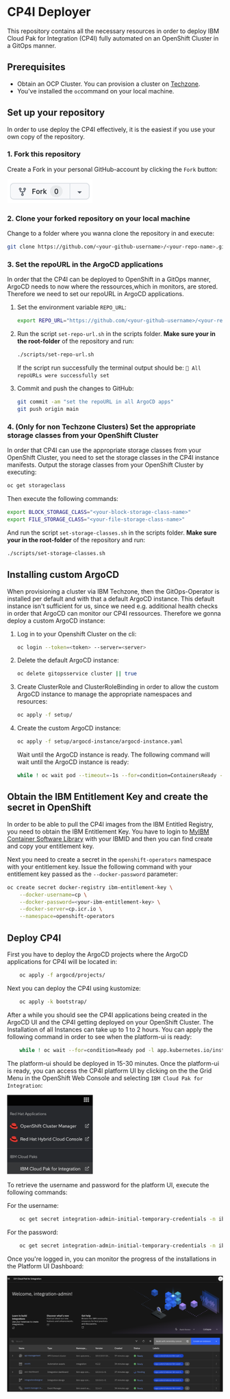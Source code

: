# CP4I Deployer
This repository contains all the necessary resources in order to deploy IBM Cloud Pak for Integration (CP4I) fully automated on an OpenShift Cluster in a GitOps manner.

## Prerequisites
* Obtain an OCP Cluster. You can provision a cluster on [Techzone](https://techzone.ibm.com/collection/tech-zone-certified-base-images/journey-vmware-on-ibm-cloud-environments).
* You've installed the `oc`command on your local machine.

## Set up your repository
In order to use deploy the CP4I effectively, it is the easiest if you use your own copy of the repository. 

### 1. Fork this repository
Create a Fork in your personal GitHub-account by clicking the `Fork` button:

<img src=images/image.png alt="Fork button" width="200"/>

### 2. Clone your forked repository on your local machine
Change to a folder where you wanna clone the repository in and execute:
```bash
git clone https://github.com/<your-github-username>/<your-repo-name>.git
```

### 3. Set the repoURL in the ArgoCD applications
In order that the CP4I can be deployed to OpenShift in a GitOps manner, ArgoCD needs to now where the ressources,which in monitors, are stored. Therefore we need to set our repoURL in ArgoCD applications.

1. Set the environment variable `REPO_URL`:

    ```bash
    export REPO_URL="https://github.com/<your-github-username>/<your-repo-name>.git"
    ```
2. Run the script `set-repo-url.sh` in the scripts folder. **Make sure your in the root-folder** of the repository and run:
    ```bash
    ./scripts/set-repo-url.sh
    ```

    If the script run successfully the terminal output should be: `🎉 All repoURLs were successfully set`

3. Commit and push the changes to GitHub:
    ```bash
    git commit -am "set the repoURL in all ArgoCD apps"
    git push origin main
    ```
### 4. (**Only for non Techzone Clusters**) Set the appropriate storage classes from your OpenShift Cluster
In order that CP4I can use the appropriate storage classes from your OpenShift Cluster, you need to set the storage classes in the CP4I instance manifests. Output the storage classes from your OpenShift Cluster by executing:
```bash
oc get storageclass
```
Then execute the following commands:
```bash
export BLOCK_STORAGE_CLASS="<your-block-storage-class-name>"
export FILE_STORAGE_CLASS="<your-file-storage-class-name>"
```
And run the script `set-storage-classes.sh` in the scripts folder. **Make sure your in the root-folder** of the repository and run:
```bash
./scripts/set-storage-classes.sh
```

## Installing custom ArgoCD
When provisioning a cluster via IBM Techzone, then the GitOps-Operator is installed per default and with that a default ArgoCD instance. This default instance isn't sufficient for us, since we need e.g. additional health checks in order that ArgoCD can monitor our CP4I ressources. Therefore we gonna deploy a custom ArgoCD instance:

1. Log in to your Openshift Cluster on the cli:
    ```bash
    oc login --token=<token> --server=<server>
    ```

2. Delete the default ArgoCD instance:
    ```bash
    oc delete gitopsservice cluster || true
    ````

3. Create ClusterRole and ClusterRoleBinding in order to allow the custom ArgoCD instance to manage the appropriate namespaces and resources:
    ```bash
    oc apply -f setup/
    ```

4. Create the custom ArgoCD instance:
    ```bash
    oc apply -f setup/argocd-instance/argocd-instance.yaml
    ```
    Wait until the ArgoCD instance is ready. The following command will wait until the ArgoCD instance is ready:
    ```bash
    while ! oc wait pod --timeout=-1s --for=condition=ContainersReady -l app.kubernetes.io/name=openshift-gitops-custom-server -n openshift-gitops > /dev/null; do sleep 30; done
    ```

## Obtain the IBM Entitlement Key and create the secret in OpenShift
In order to be able to pull the CP4I images from the IBM Entitled Registry, you need to obtain the IBM Entitlement Key. You have to login to [MyIBM Container Software Library](https://myibm.ibm.com/products-services/containerlibrary) with your IBMID and then you can find create and copy your entitlement key.

Next you need to create a secret in the `openshift-operators` namespace with your entitlement key. Issue the following command with your entitlement key passed as the `--docker-password` parameter:

```bash
oc create secret docker-registry ibm-entitlement-key \
    --docker-username=cp \
    --docker-password=<your-ibm-entitlement-key> \
    --docker-server=cp.icr.io \
    --namespace=openshift-operators
```

## Deploy CP4I
First you have to deploy the ArgoCD projects where the ArgoCD applications for CP4I will be located in:
```bash
    oc apply -f argocd/projects/
```

Next you can deploy the CP4I using kustomize:
```bash
    oc apply -k bootstrap/
```

After a while you should see the CP4I applications being created in the ArgoCD UI and the CP4I getting deployed on your OpenShift Cluster. The Installation of all Instances can take up to 1 to 2 hours. You can apply the following command in order to see when the platform-ui is ready:
```bash
    while ! oc wait --for=condition=Ready pod -l app.kubernetes.io/instance=platform-ui -n integration ; do sleep 30; done
```
The platform-ui should be deployed in 15-30 minutes. Once the platform-ui is ready, you can access the CP4I platform UI by clicking on the the Grid Menu in the OpenShift Web Console and selecting `IBM Cloud Pak for Integration`:

<img src=images/image2.png alt="Grid Menu" width="200"/>

To retrieve the username and password for the platform UI, execute the following commands:

For the username:
```bash
    oc get secret integration-admin-initial-temporary-credentials -n ibm-common-services -o jsonpath="{.data.username}" | base64 --decode
```
For the password:
```bash
    oc get secret integration-admin-initial-temporary-credentials -n ibm-common-services -o jsonpath="{.data.password}" | base64 --decode
```

Once you're logged in, you can monitor the progress of the installations in the Platform UI Dashboard:

<img src=images/image3.png alt="Platform UI Dashboard" width="600"/>

